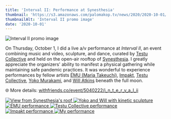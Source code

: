 ```yaml
---
title: 'Interval II: Performance at Synesthesia'
thumbnail: 'https://s3.amazonaws.com/palomakop.tv/news/2020/2020-10-01/interval_ii.jpg'
thumbnailAlt: 'Interval II promo image'
date: '2020-10-01'
---
```


<img alt="Interval II promo image" loading="lazy" src="https://s3.amazonaws.com/palomakop.tv/news/2020/2020-10-01/interval_ii.jpg"/>
<p>
  On Thursday, October 1, I did a live a/v performance at <i>Interval II</i>, an event combining music and video, sculpture, and dance, curated by <a href="https://www.testucollective.com/" rel="noopener" target="_blank">Testu Collective</a> and held on the open-air rooftop of <a href="https://www.instagram.com/synesthesia47/" rel="noopener" target="_blank">Synesthesia</a>. I greatly appreciate the organizers' ability to manifest a physical gathering while maintaining safe pandemic practices. It was wonderful to experience performances by fellow artists <a href="http://www.maria-takeuchi.com/" rel="noopener" target="_blank">ÉMU (Maria Takeuchi)</a>, <a href="https://soundcloud.com/im_pakt/" rel="noopener" target="_blank">Impakt</a>, <a href="https://www.testucollective.com/" rel="noopener" target="_blank">Testu Collective</a>, <a href="https://www.instagram.com/yokoteki/" rel="noopener" target="_blank">Yoko Murakami</a>, and <a href="https://www.instagram.com/will.t.atkins/" rel="noopener" target="_blank">Will Atkins</a> beneath the full moon.
  </p>
<p>
  🌐 More details: <a href="https://withfriends.co/event/5040222/i_n_t_e_r_v_a_l_ii" rel="noopener" target="_blank">withfriends.co/event/5040222/i_n_t_e_r_v_a_l_ii</a>
</p>
<div class="photo-grid-2-columns lightbox" id="interval-lightbox">
<a href="https://s3.amazonaws.com/palomakop.tv/news/2020/2020-10-01/interval_ii_1_2000px.jpg" title="View from Synesthesia's roof">
<img alt="View from Synesthesia's roof" loading="lazy" src="https://s3.amazonaws.com/palomakop.tv/news/2020/2020-10-01/interval_ii_1_720px.jpg"/>
</a>
<a href="https://s3.amazonaws.com/palomakop.tv/news/2020/2020-10-01/interval_ii_2_2000px.jpg" title="Yoko and Will with kinetic sculpture">
<img alt="Yoko and Will with kinetic sculpture" loading="lazy" src="https://s3.amazonaws.com/palomakop.tv/news/2020/2020-10-01/interval_ii_2_720px.jpg"/>
</a>
<a href="https://s3.amazonaws.com/palomakop.tv/news/2020/2020-10-01/interval_ii_3_2000px.jpg" title="ÉMU performance">
<img alt="ÉMU performance" loading="lazy" src="https://s3.amazonaws.com/palomakop.tv/news/2020/2020-10-01/interval_ii_3_720px.jpg"/>
</a>
<a href="https://s3.amazonaws.com/palomakop.tv/news/2020/2020-10-01/interval_ii_4_2000px.jpg" title="Testu Collective performance">
<img alt="Testu Collective performance" loading="lazy" src="https://s3.amazonaws.com/palomakop.tv/news/2020/2020-10-01/interval_ii_4_720px.jpg"/>
</a>
<a href="https://s3.amazonaws.com/palomakop.tv/news/2020/2020-10-01/interval_ii_5_2000px.jpg" title="Impakt performance">
<img alt="Impakt performance" loading="lazy" src="https://s3.amazonaws.com/palomakop.tv/news/2020/2020-10-01/interval_ii_5_720px.jpg"/>
</a>
<a href="https://s3.amazonaws.com/palomakop.tv/news/2020/2020-10-01/interval_ii_6_2000px.jpg" title="My performance">
<img alt="My performance" loading="lazy" src="https://s3.amazonaws.com/palomakop.tv/news/2020/2020-10-01/interval_ii_6_720px.jpg"/>
</a>
</div>
<script>
  var interval_lightbox = new SimpleLightbox({elements: '#interval-lightbox a'});
  </script>
